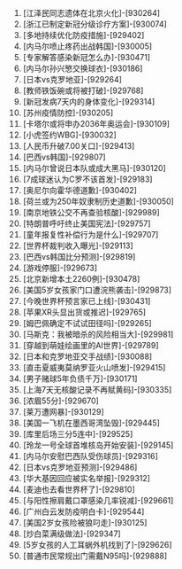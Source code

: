 
1. [江泽民同志遗体在北京火化]-[930264]
1. [浙江已制定新冠分级诊疗方案]-[930074]
1. [多地持续优化防疫措施]-[929402]
1. [内马尔喷止疼药出战韩国]-[930005]
1. [专家解答感染新冠怎么办]-[930471]
1. [内马尔孙兴慜交换球衣]-[930186]
1. [日本vs克罗地亚]-[929264]
1. [教师铁饭碗或将被打破]-[929768]
1. [新冠发病7天内的身体变化]-[929314]
1. [苏州疫情防控]-[930205]
1. [卡塔尔或将申办2036年奥运会]-[930109]
1. [小虎签约WBG]-[930032]
1. [人民币升破7.00关口]-[929413]
1. [巴西vs韩国]-[929807]
1. [内马尔曾说日本队或成大黑马]-[930120]
1. [7成球迷认为C罗不该首发]-[929183]
1. [奥尼尔向霍华德道歉]-[930402]
1. [荷兰或为250年奴隶制历史道歉]-[930050]
1. [南京地铁公交不再查验核酸]-[929989]
1. [特朗普呼吁终止美国宪法]-[929757]
1. [童年报复性补偿行为是什么]-[929707]
1. [世界杯裁判收入曝光]-[929113]
1. [巴西vs韩国比分预测]-[929819]
1. [游戏停服]-[929673]
1. [北京新增本土2260例]-[930478]
1. [美国5岁女孩家门口遭浣熊袭击]-[929873]
1. [今晚世界杯预言家已上线]-[930431]
1. [苹果XR头显出货或推迟]-[929765]
1. [姆巴佩确定不试试田径吗]-[929265]
1. [马斯克：我被暗杀的风险相当大]-[929981]
1. [穿越到萌娃绘画里的AI世界]-[929789]
1. [日本和克罗地亚交手战绩]-[930088]
1. [直击夏威夷莫纳罗亚火山喷发]-[929415]
1. [男子赌球5年负债千万]-[930171]
1. [上海7天无核酸记录不再赋黄码]-[930335]
1. [浓眉55分]-[929670]
1. [莱万遭网暴]-[930129]
1. [美国一飞机在墨西哥湾坠毁]-[929445]
1. [库里后场三分5连中]-[929525]
1. [玲龙一号全球首堆核岛开始安装]-[929145]
1. [内马尔安慰巴西队受伤球员]-[929316]
1. [日本vs克罗地亚预测]-[929486]
1. [华大基因回应被实名举报]-[929312]
1. [麦迪也去看世界杯了]-[929810]
1. [与阳性擦肩戴口罩感染几率锐减]-[929661]
1. [广州白云发防疫明白卡]-[929544]
1. [美国2岁女孩险被狼叼走]-[930125]
1. [炒白菜满级做法]-[929347]
1. [5岁女孩的人工耳蜗外机找到了]-[929626]
1. [普通市民常规出门需戴N95吗]-[929888]